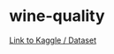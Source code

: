 # wine-quality
[Link to Kaggle / Dataset](https://www.kaggle.com/uciml/red-wine-quality-cortez-et-al-2009)
